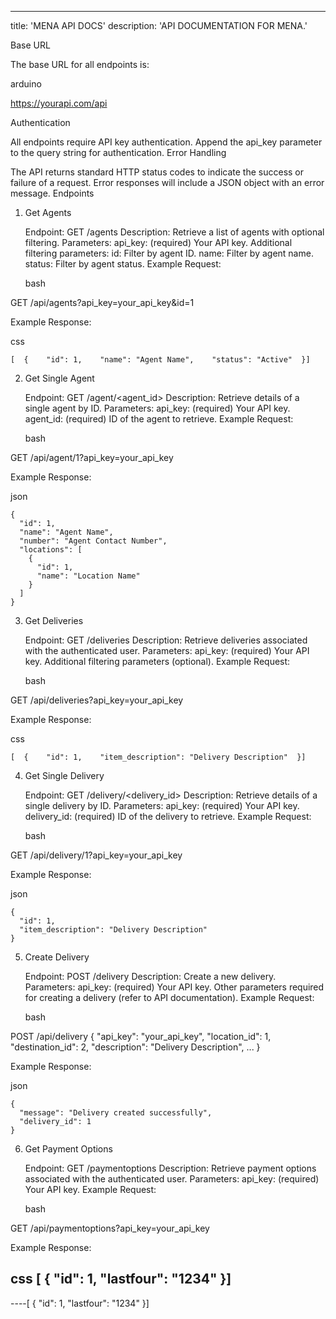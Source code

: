 ---
title: 'MENA API DOCS'
description: 'API DOCUMENTATION FOR MENA.'

Base URL

The base URL for all endpoints is:

arduino

https://yourapi.com/api

Authentication

All endpoints require API key authentication. Append the api_key parameter to the query string for authentication.
Error Handling

The API returns standard HTTP status codes to indicate the success or failure of a request. Error responses will include a JSON object with an error message.
Endpoints
1. Get Agents

    Endpoint: GET /agents
    Description: Retrieve a list of agents with optional filtering.
    Parameters:
        api_key: (required) Your API key.
        Additional filtering parameters:
            id: Filter by agent ID.
            name: Filter by agent name.
            status: Filter by agent status.
    Example Request:

    bash

GET /api/agents?api_key=your_api_key&id=1

Example Response:

css

    [  {    "id": 1,    "name": "Agent Name",    "status": "Active"  }]

2. Get Single Agent

    Endpoint: GET /agent/<agent_id>
    Description: Retrieve details of a single agent by ID.
    Parameters:
        api_key: (required) Your API key.
        agent_id: (required) ID of the agent to retrieve.
    Example Request:

    bash

GET /api/agent/1?api_key=your_api_key

Example Response:

json

    {
      "id": 1,
      "name": "Agent Name",
      "number": "Agent Contact Number",
      "locations": [
        {
          "id": 1,
          "name": "Location Name"
        }
      ]
    }

3. Get Deliveries

    Endpoint: GET /deliveries
    Description: Retrieve deliveries associated with the authenticated user.
    Parameters:
        api_key: (required) Your API key.
        Additional filtering parameters (optional).
    Example Request:

    bash

GET /api/deliveries?api_key=your_api_key

Example Response:

css

    [  {    "id": 1,    "item_description": "Delivery Description"  }]

4. Get Single Delivery

    Endpoint: GET /delivery/<delivery_id>
    Description: Retrieve details of a single delivery by ID.
    Parameters:
        api_key: (required) Your API key.
        delivery_id: (required) ID of the delivery to retrieve.
    Example Request:

    bash

GET /api/delivery/1?api_key=your_api_key

Example Response:

json

    {
      "id": 1,
      "item_description": "Delivery Description"
    }

5. Create Delivery

    Endpoint: POST /delivery
    Description: Create a new delivery.
    Parameters:
        api_key: (required) Your API key.
        Other parameters required for creating a delivery (refer to API documentation).
    Example Request:

    bash

POST /api/delivery
{
  "api_key": "your_api_key",
  "location_id": 1,
  "destination_id": 2,
  "description": "Delivery Description",
  ...
}

Example Response:

json

    {
      "message": "Delivery created successfully",
      "delivery_id": 1
    }

6. Get Payment Options

    Endpoint: GET /paymentoptions
    Description: Retrieve payment options associated with the authenticated user.
    Parameters:
        api_key: (required) Your API key.
    Example Request:

    bash

GET /api/paymentoptions?api_key=your_api_key

Example Response:

css
[  {    "id": 1,    "lastfour": "1234"  }]
-----
----[  {    "id": 1,    "lastfour": "1234"  }]
